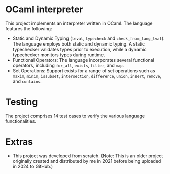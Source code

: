 # OCaml interpreter
This project implements an interpreter written in OCaml. The language features the following:
- Static and Dynamic Typing (`teval`, `typecheck` and `check_from_lang_tval`): The language employs both static and dynamic typing. A static typechecker validates types prior to execution, while a dynamic typechecker monitors types during runtime.
- Functional Operators: The language incorporates several functional operators, including `for_all`, `exists`, `filter`, and `map`.
- Set Operations:  Support exists for a range of set operations such as `maxim`, `minim`, `issubset`, `intersection`, `difference`, `union`, `insert`, `remove`, and `contains`.

# Testing
The project comprises 14 test cases to verify the various language functionalities.

# Extras
- This project was developed from scratch. (Note: This is an older project originally created and distributed by me in 2021 before being uploaded in 2024 to GitHub.)
